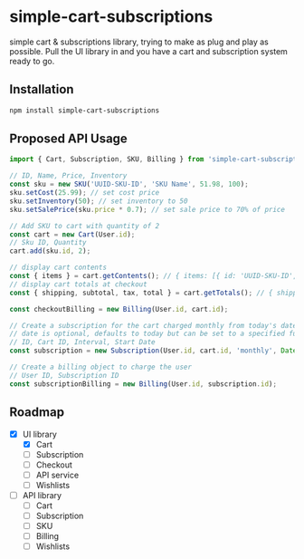 # simple-cart-subscriptions
simple cart &amp; subscriptions library, trying to make as plug and play as possible. Pull the UI library in and you have a cart and subscription system ready to go.

## Installation

```bash
npm install simple-cart-subscriptions
```

## Proposed API Usage

```javascript
import { Cart, Subscription, SKU, Billing } from 'simple-cart-subscriptions/api';

// ID, Name, Price, Inventory
const sku = new SKU('UUID-SKU-ID', 'SKU Name', 51.98, 100);
sku.setCost(25.99); // set cost price
sku.setInventory(50); // set inventory to 50
sku.setSalePrice(sku.price * 0.7); // set sale price to 70% of price

// Add SKU to cart with quantity of 2
const cart = new Cart(User.id);
// Sku ID, Quantity
cart.add(sku.id, 2);

// display cart contents
const { items } = cart.getContents(); // { items: [{ id: 'UUID-SKU-ID', name: 'SKU Name', price: 51.98, quantity: 2 }] }
// display cart totals at checkout
const { shipping, subtotal, tax, total } = cart.getTotals(); // { shipping: 0, subtotal: 103.96, tax: 10.40, total: 114.36 }

const checkoutBilling = new Billing(User.id, cart.id);

// Create a subscription for the cart charged monthly from today's date
// date is optional, defaults to today but can be set to a specified future date
// ID, Cart ID, Interval, Start Date
const subscription = new Subscription(User.id, cart.id, 'monthly', Date.now());

// Create a billing object to charge the user
// User ID, Subscription ID
const subscriptionBilling = new Billing(User.id, subscription.id);
```


## Roadmap

* [x] UI library
  * [x] Cart
  * [ ] Subscription
  * [ ] Checkout
  * [ ] API service
  * [ ] Wishlists
* [ ] API library
  * [ ] Cart
  * [ ] Subscription
  * [ ] SKU
  * [ ] Billing
  * [ ] Wishlists
